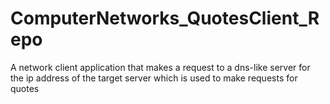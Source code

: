 # ComputerNetworks_QuotesClient_Repo
A network client application that makes a request to a dns-like server for the ip address of the target server which is used to make requests for quotes

